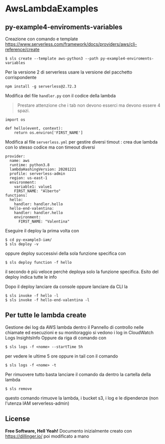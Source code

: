 # AwsLambdaExamples

## py-example4-enviroments-variables
Creazione con comando e template https://www.serverless.com/framework/docs/providers/aws/cli-reference/create
```
$ sls create --template aws-python3 --path py-example4-enviroments-variables
```

Per la versione 2 di serverless usare la versione del pacchetto corrispondente
```
npm install -g serverless@2.72.3
```

Modifica del file `handler.py` con il codice della lambda
> Prestare attenzione che i tab non devono esserci ma devono essere 4 spazi.
```
import os

def hello(event, context):
    return os.environ['FIRST_NAME']
```

Modifica al file `serverless.yml`  per gestire diversi timout : crea due lambda con lo stesso codice ma con timeout diversi
```
provider:
  name: aws
  runtime: python3.8
  lambdaHashingVersion: 20201221
  profile: serverless-admin
  region: us-east-1
  environment:
    variable1: value1
    FIRST_NAME: "Alberto"
functions:
  hello:
    handler: handler.hello
  hello-end-valentina:
    handler: handler.hello
    environment:
      FIRST_NAME: "Valentina"
```
Eseguire il deploy la prima volta con 
```
$ cd py-example3-iam/
$ sls deploy -v
```
oppure deploy successivi della sola funzione specifica con
```
$ sls deploy function -f hello
```
il secondo è più veloce perchè deploya solo la funzione specifica.
Esito del deploy indica tutte le info

Dopo il deploy lanciare da console oppure lanciare da CLI la
```
$ sls invoke -f hello -l
$ sls invoke -f hello-end-valentina -l
```

## Per tutte le lambda create
Gestione dei log da AWS lambda dentro il Pannello di controllo nelle chiamate ed esecuzioni e su monitoraggio si vedono i log in CloudWatch Logs InsightsInfo
Oppure da riga di comando con
```
$ sls logs -f <nome> --startTime 5h
```
per vedere le ultime 5 ore oppure in tail con il comando
```
$ sls logs -f <nome> -t 
```
Per rimuovere tutto basta lanciare il comando da dentro la cartella della lambda
```
$ sls remove
```
questo comando rimuove la lambda, i bucket s3, i log e le dipendenze (non l'utenza IAM serverless-admin)

## License
**Free Software, Hell Yeah!**
Documento inizialmente creato con https://dillinger.io/ poi modificato a mano
